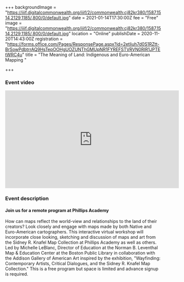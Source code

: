 +++
backgroundImage = "https://iiif.digitalcommonwealth.org/iiif/2/commonwealth:cj82kr380/1587,1514,2129,1185/,800/0/default.jpg"
date = 2021-01-14T17:30:00Z
fee = "Free"
image = "https://iiif.digitalcommonwealth.org/iiif/2/commonwealth:cj82kr380/1587,1514,2129,1185/,800/0/default.jpg"
location = "Online"
publishDate = 2020-11-20T14:43:00Z
registration = "https://forms.office.com/Pages/ResponsePage.aspx?id=2etliuh7d0S1RZtt-BrSowPdbtrrAQ9HsTepOOHgUOZUNThGMUpNR1FYREFSTVRVN0RIR1JPTEtWRC4u"
title = "The Meaning of Land: Indigenous and Euro-American Mapping "

+++
### Event video

<iframe width="560" height="315" src="https://www.youtube.com/embed/C9QoExsLimI" frameborder="0" allow="accelerometer; autoplay; clipboard-write; encrypted-media; gyroscope; picture-in-picture" allowfullscreen></iframe>

### Event description
#### Join us for a remote program at Phillips Academy

How can maps reflect the world-view and relationships to the land of their creators? Look closely and engage with maps made by both Native and Euro-American cartographers. This interactive virtual workshop will incorporate close looking, sketching and discussion of maps and art from the Sidney R. Knafel Map Collection at Phillips Academy as well as others. Led by Michelle LeBlanc, Director of Education at the Norman B. Leventhal Map & Education Center at the Boston Public Library in collaboration with the Addison Gallery of American Art inspired by the exhibition, "Wayfinding: Contemporary Artists, Critical Dialogues, and the Sidney R. Knafel Map Collection." This is a free program but space is limited and advance signup is required.